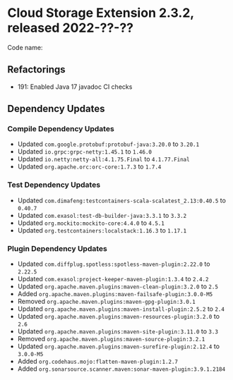 # Cloud Storage Extension 2.3.2, released 2022-??-??

Code name:

## Refactorings

* 191: Enabled Java 17 javadoc CI checks

## Dependency Updates

### Compile Dependency Updates

* Updated `com.google.protobuf:protobuf-java:3.20.0` to `3.20.1`
* Updated `io.grpc:grpc-netty:1.45.1` to `1.46.0`
* Updated `io.netty:netty-all:4.1.75.Final` to `4.1.77.Final`
* Updated `org.apache.orc:orc-core:1.7.3` to `1.7.4`

### Test Dependency Updates

* Updated `com.dimafeng:testcontainers-scala-scalatest_2.13:0.40.5` to `0.40.7`
* Updated `com.exasol:test-db-builder-java:3.3.1` to `3.3.2`
* Updated `org.mockito:mockito-core:4.4.0` to `4.5.1`
* Updated `org.testcontainers:localstack:1.16.3` to `1.17.1`

### Plugin Dependency Updates

* Updated `com.diffplug.spotless:spotless-maven-plugin:2.22.0` to `2.22.5`
* Updated `com.exasol:project-keeper-maven-plugin:1.3.4` to `2.4.2`
* Updated `org.apache.maven.plugins:maven-clean-plugin:3.2.0` to `2.5`
* Added `org.apache.maven.plugins:maven-failsafe-plugin:3.0.0-M5`
* Removed `org.apache.maven.plugins:maven-gpg-plugin:3.0.1`
* Updated `org.apache.maven.plugins:maven-install-plugin:2.5.2` to `2.4`
* Updated `org.apache.maven.plugins:maven-resources-plugin:3.2.0` to `2.6`
* Updated `org.apache.maven.plugins:maven-site-plugin:3.11.0` to `3.3`
* Removed `org.apache.maven.plugins:maven-source-plugin:3.2.1`
* Updated `org.apache.maven.plugins:maven-surefire-plugin:2.12.4` to `3.0.0-M5`
* Added `org.codehaus.mojo:flatten-maven-plugin:1.2.7`
* Added `org.sonarsource.scanner.maven:sonar-maven-plugin:3.9.1.2184`
